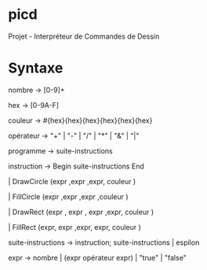 # picd
Projet - Interpréteur de Commandes de Dessin

# Syntaxe
nombre -> [0-9]+

hex -> [0-9A-F]

couleur -> #{hex}{hex}{hex}{hex}{hex}{hex}

opérateur -> "+" | "-" | "/" | "*" | "&" | "|"


programme -> suite-instructions

instruction -> Begin suite-instructions End

  | DrawCircle (expr ,expr ,expr, couleur )
  
  | FillCircle (expr ,expr ,expr ,couleur )
  
  | DrawRect (expr , expr , expr ,expr, couleur )
  
  | FillRect (expr, expr ,expr, expr, couleur )
  
suite-instructions -> instruction; suite-instructions | espilon

expr -> nombre | (expr opérateur expr) | "true" | "false"
